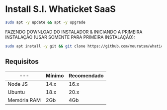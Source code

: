 # Install S.I. Whaticket SaaS

```bash
sudo apt -y update && apt -y upgrade
```

FAZENDO DOWNLOAD DO INSTALADOR & INICIANDO A PRIMEIRA INSTALAÇÃO (USAR SOMENTE PARA PRIMEIRA INSTALAÇÃO):

```bash
sudo apt install -y git && git clone https://github.com/mouratsm/whaticket.git install_whaticket && sudo chmod -R 777 install_whaticket  && cd install_whaticket  && sudo ./install_primaria
```

## Requisitos

| --- | Mínimo | Recomendado |
| --- | --- | --- |
| Node JS | 14.x | 16.x |
| Ubuntu | 18.x | 20.x |
| Memória RAM | 2Gb | 4Gb |  

